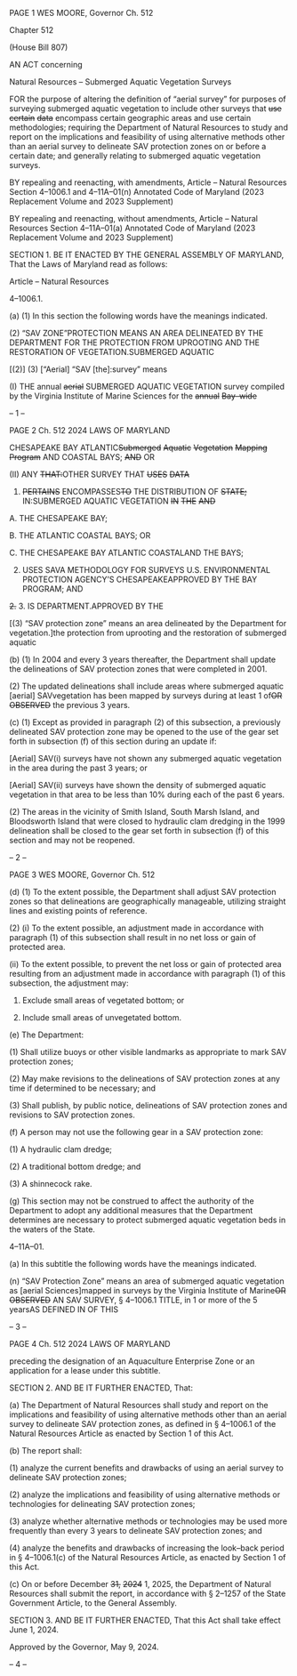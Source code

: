 PAGE 1
WES MOORE, Governor Ch. 512

Chapter 512

(House Bill 807)

AN ACT concerning

Natural Resources – Submerged Aquatic Vegetation Surveys

FOR the purpose of altering the definition of “aerial survey” for purposes of surveying
submerged aquatic vegetation to include other surveys that ~~use~~ ~~certain~~ ~~data~~
encompass certain geographic areas and use certain methodologies; requiring the
Department of Natural Resources to study and report on the implications and
feasibility of using alternative methods other than an aerial survey to delineate SAV
protection zones on or before a certain date; and generally relating to submerged
aquatic vegetation surveys.

BY repealing and reenacting, with amendments,
Article – Natural Resources
Section 4–1006.1 and 4–11A–01(n)
Annotated Code of Maryland
(2023 Replacement Volume and 2023 Supplement)

BY repealing and reenacting, without amendments,
Article – Natural Resources
Section 4–11A–01(a)
Annotated Code of Maryland
(2023 Replacement Volume and 2023 Supplement)

SECTION 1. BE IT ENACTED BY THE GENERAL ASSEMBLY OF MARYLAND,
That the Laws of Maryland read as follows:

Article – Natural Resources

4–1006.1.

(a) (1) In this section the following words have the meanings indicated.

(2) “SAV ZONE”PROTECTION MEANS AN AREA DELINEATED BY THE
DEPARTMENT FOR THE PROTECTION FROM UPROOTING AND THE RESTORATION OF
VEGETATION.SUBMERGED AQUATIC

[(2)] (3) [“Aerial] “SAV [the]:survey” means

(I) THE annual ~~aerial~~ SUBMERGED AQUATIC VEGETATION
survey compiled by the Virginia Institute of Marine Sciences for the ~~annual~~ ~~Bay–wide~~

– 1 –

PAGE 2
Ch. 512 2024 LAWS OF MARYLAND

CHESAPEAKE BAY ATLANTIC~~Submerged~~ ~~Aquatic~~ ~~Vegetation~~ ~~Mapping~~ ~~Program~~ AND
COASTAL BAYS; ~~AND~~ OR

(II) ANY ~~THAT:~~OTHER SURVEY THAT ~~USES~~ ~~DATA~~

1. ~~PERTAINS~~ ENCOMPASSES~~TO~~ THE DISTRIBUTION OF
~~STATE;~~ IN:SUBMERGED AQUATIC VEGETATION ~~IN~~ ~~THE~~ ~~AND~~

A. THE CHESAPEAKE BAY;

B. THE ATLANTIC COASTAL BAYS; OR

C. THE CHESAPEAKE BAY ATLANTIC COASTALAND THE
BAYS;

2. USES SAVA METHODOLOGY FOR SURVEYS
U.S. ENVIRONMENTAL PROTECTION AGENCY’S CHESAPEAKEAPPROVED BY THE
BAY PROGRAM; AND

~~2.~~ 3. IS DEPARTMENT.APPROVED BY THE

[(3) “SAV protection zone” means an area delineated by the Department for
vegetation.]the protection from uprooting and the restoration of submerged aquatic

(b) (1) In 2004 and every 3 years thereafter, the Department shall update the
delineations of SAV protection zones that were completed in 2001.

(2) The updated delineations shall include areas where submerged aquatic
[aerial] SAVvegetation has been mapped by surveys during at least 1 of~~OR~~ ~~OBSERVED~~
the previous 3 years.

(c) (1) Except as provided in paragraph (2) of this subsection, a previously
delineated SAV protection zone may be opened to the use of the gear set forth in subsection
(f) of this section during an update if:

[Aerial] SAV(i) surveys have not shown any submerged aquatic
vegetation in the area during the past 3 years; or

[Aerial] SAV(ii) surveys have shown the density of submerged
aquatic vegetation in that area to be less than 10% during each of the past 6 years.

(2) The areas in the vicinity of Smith Island, South Marsh Island, and
Bloodsworth Island that were closed to hydraulic clam dredging in the 1999 delineation
shall be closed to the gear set forth in subsection (f) of this section and may not be reopened.

– 2 –

PAGE 3
WES MOORE, Governor Ch. 512

(d) (1) To the extent possible, the Department shall adjust SAV protection
zones so that delineations are geographically manageable, utilizing straight lines and
existing points of reference.

(2) (i) To the extent possible, an adjustment made in accordance with
paragraph (1) of this subsection shall result in no net loss or gain of protected area.

(ii) To the extent possible, to prevent the net loss or gain of protected
area resulting from an adjustment made in accordance with paragraph (1) of this
subsection, the adjustment may:

1. Exclude small areas of vegetated bottom; or

2. Include small areas of unvegetated bottom.

(e) The Department:

(1) Shall utilize buoys or other visible landmarks as appropriate to mark
SAV protection zones;

(2) May make revisions to the delineations of SAV protection zones at any
time if determined to be necessary; and

(3) Shall publish, by public notice, delineations of SAV protection zones and
revisions to SAV protection zones.

(f) A person may not use the following gear in a SAV protection zone:

(1) A hydraulic clam dredge;

(2) A traditional bottom dredge; and

(3) A shinnecock rake.

(g) This section may not be construed to affect the authority of the Department
to adopt any additional measures that the Department determines are necessary to protect
submerged aquatic vegetation beds in the waters of the State.

4–11A–01.

(a) In this subtitle the following words have the meanings indicated.

(n) “SAV Protection Zone” means an area of submerged aquatic vegetation as
[aerial Sciences]mapped in surveys by the Virginia Institute of Marine~~OR~~ ~~OBSERVED~~ AN
SAV SURVEY, § 4–1006.1 TITLE, in 1 or more of the 5 yearsAS DEFINED IN OF THIS

– 3 –

PAGE 4
Ch. 512 2024 LAWS OF MARYLAND

preceding the designation of an Aquaculture Enterprise Zone or an application for a lease
under this subtitle.

SECTION 2. AND BE IT FURTHER ENACTED, That:

(a) The Department of Natural Resources shall study and report on the
implications and feasibility of using alternative methods other than an aerial survey to
delineate SAV protection zones, as defined in § 4–1006.1 of the Natural Resources Article
as enacted by Section 1 of this Act.

(b) The report shall:

(1) analyze the current benefits and drawbacks of using an aerial survey
to delineate SAV protection zones;

(2) analyze the implications and feasibility of using alternative methods or
technologies for delineating SAV protection zones;

(3) analyze whether alternative methods or technologies may be used more
frequently than every 3 years to delineate SAV protection zones; and

(4) analyze the benefits and drawbacks of increasing the look–back period
in § 4–1006.1(c) of the Natural Resources Article, as enacted by Section 1 of this Act.

(c) On or before December ~~31,~~ ~~2024~~ 1, 2025, the Department of Natural Resources
shall submit the report, in accordance with § 2–1257 of the State Government Article, to
the General Assembly.

SECTION 3. AND BE IT FURTHER ENACTED, That this Act shall take effect June
1, 2024.

Approved by the Governor, May 9, 2024.

– 4 –